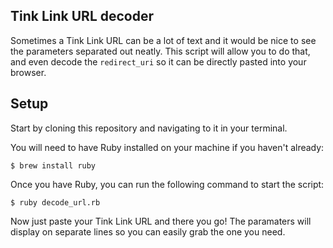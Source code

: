 ## Tink Link URL decoder

Sometimes a Tink Link URL can be a lot of text and it would be nice to see the parameters separated out neatly. This script will allow you to do that, and even decode the `redirect_uri` so it can be directly pasted into your browser.

## Setup

Start by cloning this repository and navigating to it in your terminal.

You will need to have Ruby installed on your machine if you haven't already:

    $ brew install ruby

Once you have Ruby, you can run the following command to start the script:

    $ ruby decode_url.rb
    
Now just paste your Tink Link URL and there you go! The paramaters will display on separate lines so you can easily grab the one you need.
